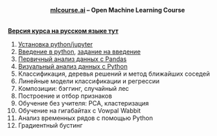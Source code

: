 

**<center>[mlcourse.ai](https://mlcourse.ai) – Open Machine Learning Course** </center><br>

[__Версия курса на русском языке тут__](https://github.com/Yorko/mlcourse.ai/tree/main/jupyter_russian)

1. [Установка python/jupyter](https://ods.ai/tracks/open-ml-course/blocks/4de086db-8793-48a9-8560-72b8f5b6c65e)
2. [Введение в python](https://ods.ai/tracks/open-ml-course/blocks/3c26f043-82f1-4b04-9d02-a24dc7616118), [задание на введение](https://ods.ai/tracks/open-ml-course/blocks/15dba915-f940-4f22-a19b-0510aae1b152)
3. [Первичный анализ данных с Pandas](https://habr.com/ru/companies/ods/articles/322626/)
4. [Визуальный анализ данных c Python](https://habr.com/ru/companies/ods/articles/323210/)
5. Классификация, деревья решений и метод ближайших соседей
6. Линейные модели классификации и регрессии
7. Композиции: бэггинг, случайный лес
8. Построение и отбор признаков
9. Обучение без учителя: PCA, кластеризация
10. Обучение на гигабайтах c Vowpal Wabbit
11. Анализ временных рядов с помощью Python
12. Градиентный бустинг
